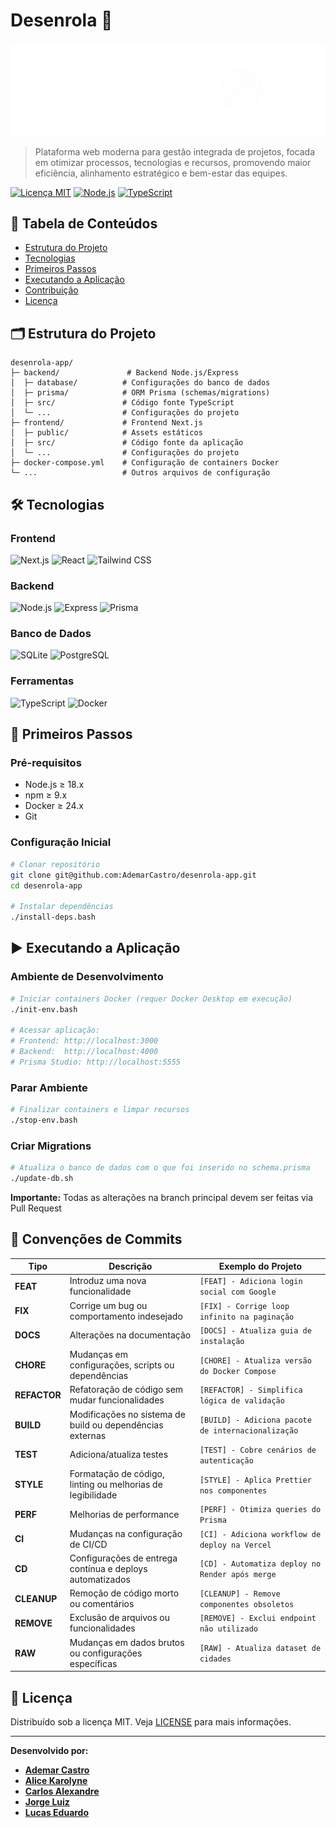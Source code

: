 # Desenrola 🧶

![Banner do Projeto](assets/logo_horizontal_o_novelo_de_la_white.png)

> Plataforma web moderna para gestão integrada de projetos, focada em otimizar processos, tecnologias e recursos, promovendo maior eficiência, alinhamento estratégico e bem-estar das equipes.

[![Licença MIT](https://img.shields.io/badge/Licença-MIT-green.svg)](./LICENSE)
[![Node.js](https://img.shields.io/badge/Node.js-18.x-blue)](https://nodejs.org/)
[![TypeScript](https://img.shields.io/badge/TypeScript-5.x-blue)](https://www.typescriptlang.org/)

## 📌 Tabela de Conteúdos

- [Estrutura do Projeto](#-estrutura-do-projeto)
- [Tecnologias](#-tecnologias)
- [Primeiros Passos](#-primeiros-passos)
- [Executando a Aplicação](#-executando-a-aplicação)
- [Contribuição](#-contribuição)
- [Licença](#-licença)

## 🗂️ Estrutura do Projeto

```text
desenrola-app/
├─ backend/               # Backend Node.js/Express
│  ├─ database/          # Configurações do banco de dados
│  ├─ prisma/            # ORM Prisma (schemas/migrations)
│  ├─ src/               # Código fonte TypeScript
│  └─ ...                # Configurações do projeto
├─ frontend/             # Frontend Next.js
│  ├─ public/            # Assets estáticos
│  ├─ src/               # Código fonte da aplicação
│  └─ ...                # Configurações do projeto
├─ docker-compose.yml    # Configuração de containers Docker
└─ ...                   # Outros arquivos de configuração
```

## 🛠️ Tecnologias

### **Frontend**
![Next.js](https://img.shields.io/badge/Next.js-14.x-000000?logo=next.js)
![React](https://img.shields.io/badge/React-18.x-61DAFB?logo=react)
![Tailwind CSS](https://img.shields.io/badge/Tailwind_CSS-3.x-06B6D4?logo=tailwind-css)

### **Backend**
![Node.js](https://img.shields.io/badge/Node.js-20.x-339933?logo=node.js)
![Express](https://img.shields.io/badge/Express-4.x-000000?logo=express)
![Prisma](https://img.shields.io/badge/Prisma-5.x-2D3748?logo=prisma)

### **Banco de Dados**
![SQLite](https://img.shields.io/badge/SQLite-Dev-003B57?logo=sqlite)
![PostgreSQL](https://img.shields.io/badge/PostgreSQL-Prod-4169E1?logo=postgresql)

### **Ferramentas**
![TypeScript](https://img.shields.io/badge/TypeScript-5.x-3178C6?logo=typescript)
![Docker](https://img.shields.io/badge/Docker-24.x-2496ED?logo=docker)

## 🚀 Primeiros Passos

### Pré-requisitos
- Node.js ≥ 18.x
- npm ≥ 9.x
- Docker ≥ 24.x
- Git

### Configuração Inicial
```bash
# Clonar repositório
git clone git@github.com:AdemarCastro/desenrola-app.git
cd desenrola-app

# Instalar dependências
./install-deps.bash
```

## ▶️ Executando a Aplicação

### Ambiente de Desenvolvimento
```bash
# Iniciar containers Docker (requer Docker Desktop em execução)
./init-env.bash

# Acessar aplicação:
# Frontend: http://localhost:3000
# Backend:  http://localhost:4000
# Prisma Studio: http://localhost:5555
```

### Parar Ambiente
```bash
# Finalizar containers e limpar recursos
./stop-env.bash
```

### Criar Migrations
```bash
# Atualiza o banco de dados com o que foi inserido no schema.prisma
./update-db.sh
```

**Importante:** Todas as alterações na branch principal devem ser feitas via Pull Request


## 📜 Convenções de Commits

| Tipo       | Descrição                                                                 | Exemplo do Projeto                          |
|------------|---------------------------------------------------------------------------|---------------------------------------------|
| **FEAT**   | Introduz uma nova funcionalidade                                         | `[FEAT] - Adiciona login social com Google` |
| **FIX**    | Corrige um bug ou comportamento indesejado                               | `[FIX] - Corrige loop infinito na paginação`|
| **DOCS**   | Alterações na documentação                                               | `[DOCS] - Atualiza guia de instalação`      |
| **CHORE**  | Mudanças em configurações, scripts ou dependências                       | `[CHORE] - Atualiza versão do Docker Compose` |
| **REFACTOR**| Refatoração de código sem mudar funcionalidades                         | `[REFACTOR] - Simplifica lógica de validação` |
| **BUILD**  | Modificações no sistema de build ou dependências externas                | `[BUILD] - Adiciona pacote de internacionalização` |
| **TEST**   | Adiciona/atualiza testes                                                 | `[TEST] - Cobre cenários de autenticação`   |
| **STYLE**  | Formatação de código, linting ou melhorias de legibilidade               | `[STYLE] - Aplica Prettier nos componentes` |
| **PERF**   | Melhorias de performance                                                 | `[PERF] - Otimiza queries do Prisma`        |
| **CI**     | Mudanças na configuração de CI/CD                                        | `[CI] - Adiciona workflow de deploy na Vercel` |
| **CD**     | Configurações de entrega contínua e deploys automatizados                | `[CD] - Automatiza deploy no Render após merge` |
| **CLEANUP**| Remoção de código morto ou comentários                                   | `[CLEANUP] - Remove componentes obsoletos`  |
| **REMOVE** | Exclusão de arquivos ou funcionalidades                                  | `[REMOVE] - Exclui endpoint não utilizado`  |
| **RAW**    | Mudanças em dados brutos ou configurações específicas                    | `[RAW] - Atualiza dataset de cidades`       |

## 📄 Licença

Distribuído sob a licença MIT. Veja [LICENSE](./LICENSE) para mais informações.

---

**Desenvolvido por:**
- **[Ademar Castro](https://github.com/AdemarCastro)**
- **[Alice Karolyne]()**
- **[Carlos Alexandre]()**
- **[Jorge Luiz]()**
- **[Lucas Eduardo]()**